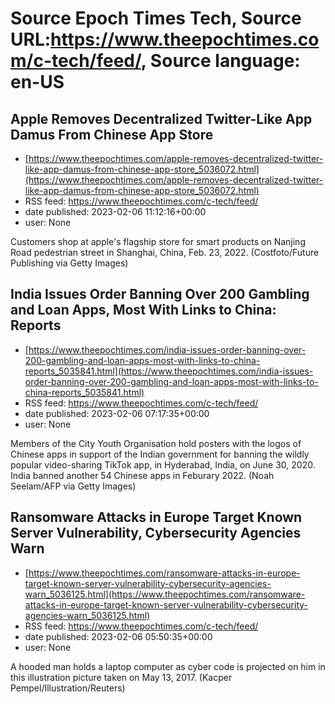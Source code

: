 # Source Epoch Times Tech, Source URL:https://www.theepochtimes.com/c-tech/feed/, Source language: en-US

## Apple Removes Decentralized Twitter-Like App Damus From Chinese App Store
 - [https://www.theepochtimes.com/apple-removes-decentralized-twitter-like-app-damus-from-chinese-app-store_5036072.html](https://www.theepochtimes.com/apple-removes-decentralized-twitter-like-app-damus-from-chinese-app-store_5036072.html)
 - RSS feed: https://www.theepochtimes.com/c-tech/feed/
 - date published: 2023-02-06 11:12:16+00:00
 - user: None

Customers shop at apple's flagship store for smart products on Nanjing Road pedestrian street in Shanghai, China, Feb. 23, 2022. (Costfoto/Future Publishing via Getty Images)

## India Issues Order Banning Over 200 Gambling and Loan Apps, Most With Links to China: Reports
 - [https://www.theepochtimes.com/india-issues-order-banning-over-200-gambling-and-loan-apps-most-with-links-to-china-reports_5035841.html](https://www.theepochtimes.com/india-issues-order-banning-over-200-gambling-and-loan-apps-most-with-links-to-china-reports_5035841.html)
 - RSS feed: https://www.theepochtimes.com/c-tech/feed/
 - date published: 2023-02-06 07:17:35+00:00
 - user: None

Members of the City Youth Organisation hold posters with the logos of Chinese apps in support of the Indian government for banning the wildly popular video-sharing TikTok app, in Hyderabad, India, on June 30, 2020. India banned another 54 Chinese apps in Feburary 2022. (Noah Seelam/AFP via Getty Images)

## Ransomware Attacks in Europe Target Known Server Vulnerability, Cybersecurity Agencies Warn
 - [https://www.theepochtimes.com/ransomware-attacks-in-europe-target-known-server-vulnerability-cybersecurity-agencies-warn_5036125.html](https://www.theepochtimes.com/ransomware-attacks-in-europe-target-known-server-vulnerability-cybersecurity-agencies-warn_5036125.html)
 - RSS feed: https://www.theepochtimes.com/c-tech/feed/
 - date published: 2023-02-06 05:50:35+00:00
 - user: None

A hooded man holds a laptop computer as cyber code is projected on him in this illustration picture taken on May 13, 2017. (Kacper Pempel/Illustration/Reuters)

